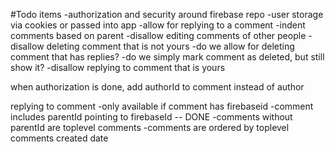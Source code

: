 #Todo items
-authorization and security around firebase repo
-user storage via cookies or passed into app
-allow for replying to a comment
-indent comments based on parent
-disallow editing comments of other people
-disallow deleting comment that is not yours
		-do we allow for deleting comment that has replies?
		-do we simply mark comment as deleted, but still show it?
-disallow replying to comment that is yours

when authorization is done, add authorId to comment instead of author


replying to comment
-only available if comment has firebaseid
-comment includes parentId pointing to firebaseId -- DONE
-comments without parentId are toplevel comments
-comments are ordered by toplevel comments created date
